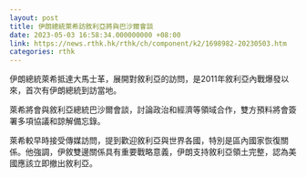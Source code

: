 ```yaml
---
layout: post
title: 伊朗總統萊希訪敘利亞將與巴沙爾會談
date: 2023-05-03 16:58:34.000000000 +08:00
link: https://news.rthk.hk/rthk/ch/component/k2/1698982-20230503.htm
categories: rthk
---
```


伊朗總統萊希抵達大馬士革，展開對敘利亞的訪問，是2011年敘利亞內戰爆發以來，首次有伊朗總統到訪當地。

萊希將會與敘利亞總統巴沙爾會談，討論政治和經濟等領域合作，雙方預料將會簽署多項協議和諒解備忘錄。

萊希較早時接受傳媒訪問，提到歡迎敘利亞與世界各國，特別是區內國家恢復關係。他強調，伊敘雙邊關係具有重要戰略意義，伊朗支持敘利亞領土完整，認為美國應該立即撤出敘利亞。
